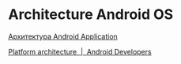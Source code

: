 # Architecture Android OS

[Архитектура Android Application](https://vladislaveremeev.gitbook.io/qa_bible/mobilnoe-testirovanie/arkhitektura-android-application)

[Platform architecture  |  Android Developers](https://developer.android.com/guide/platform)